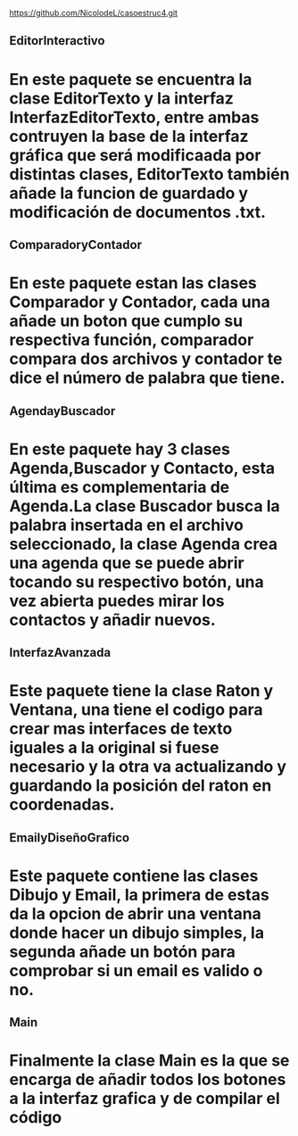 https://github.com/NicolodeL/casoestruc4.git
## EditorInteractivo
# En este paquete se encuentra la clase EditorTexto y la interfaz InterfazEditorTexto, entre ambas contruyen la base de la interfaz gráfica que será modificaada por distintas clases, EditorTexto también añade la funcion de guardado y modificación de documentos .txt.
## ComparadoryContador
# En este paquete estan las clases Comparador y Contador, cada una añade un boton que cumplo su respectiva función, comparador compara dos archivos y contador te dice el número de palabra que tiene.
## AgendayBuscador
# En este paquete hay 3 clases Agenda,Buscador y Contacto, esta última es complementaria de Agenda.La clase Buscador busca la palabra insertada en el archivo seleccionado, la clase Agenda crea una agenda que se puede abrir tocando su respectivo botón, una vez abierta puedes mirar los contactos y añadir nuevos.
## InterfazAvanzada
# Este paquete tiene la clase Raton y Ventana, una tiene el codigo para crear mas interfaces de texto iguales a la original si fuese necesario y la otra va actualizando y guardando la posición del raton en coordenadas.
## EmailyDiseñoGrafico
# Este paquete contiene las clases Dibujo y Email, la primera de estas da la opcion de abrir una ventana donde hacer un dibujo simples, la segunda añade un botón para comprobar si un email es valido o no.
## Main
# Finalmente la clase Main es la que se encarga de añadir todos los botones a la interfaz grafica y de compilar el código

